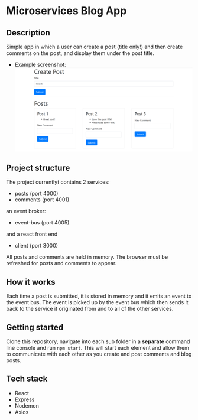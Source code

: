# Microservices Blog App

## Description

Simple app in which a user can create a post (title only!) and then create comments on the post, and display them under the post title.

- Example screenshot:
  ![screenshot1](./client/public/screenshots/example-screenshot.png)

## Project structure

The project currentlyt contains 2 services:

- posts (port 4000)
- comments (port 4001)

an event broker:

- event-bus (port 4005)

and a react front end

- client (port 3000)

All posts and comments are held in memory. The browser must be refreshed for posts and comments to appear.

## How it works

Each time a post is submitted, it is stored in memory and it emits an event to the event bus. The event is picked up by the event bus which then sends it back to the service it originated from and to all of the other services.

## Getting started

Clone this repository, navigate into each sub folder in a **separate** command line console and run `npm start`. This will start each element and allow them to communicate with each other as you create and post comments and blog posts.

## Tech stack

- React
- Express
- Nodemon
- Axios
